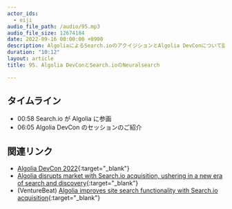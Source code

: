```yaml
---
actor_ids:
  - eiji
audio_file_path: /audio/95.mp3
audio_file_size: 12674184 
date: 2022-09-16 00:00:00 +0900
description: AlgoliaによるSearch.ioのアクイジションとAlgolia DevConについて話しました
duration: "10:12"
layout: article
title: 95. Algolia DevConとSearch.ioのNeuralsearch

---
```


## タイムライン

- 00:58 Search.io が Algolia に参画
- 06:05 Algolia DevCon のセッションのご紹介

## 関連リンク

- [Algolia DevCon 2022](https://www.algolia.com/devcon/){:target="_blank"}
- [Algolia disrupts market with Search.io acquisition, ushering in a new era of search and discovery](https://www.algolia.com/about/news/algolia-disrupts-market-with-search-io-acquisition-ushering-in-a-new-era-of-search-and-discovery/){:target="_blank"}
- (VentureBeat) [Algolia improves site search functionality with Search.io acquisition](https://venturebeat.com/ai/algolia-improves-site-search-functionality-with-search-io-acquisition/){:target="_blank"}
